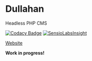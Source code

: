 # Dullahan
Headless PHP CMS

[![Codacy Badge](https://api.codacy.com/project/badge/Grade/f9de4d1b8e2d4449843536745d0b4bd6)](https://www.codacy.com/app/joppu/Dullahan?utm_source=github.com&amp;utm_medium=referral&amp;utm_content=joppuyo/Dullahan&amp;utm_campaign=Badge_Grade) [![SensioLabsInsight](https://insight.sensiolabs.com/projects/beef8f56-5204-4f20-b761-eb750a7c28e0/mini.png)](https://insight.sensiolabs.com/projects/beef8f56-5204-4f20-b761-eb750a7c28e0)

[Website](https://dullahan.io)

**Work in progress!**
